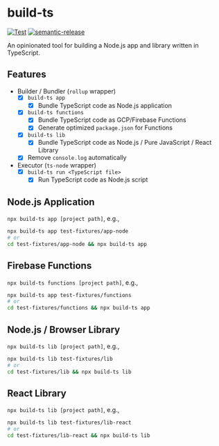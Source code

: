 # build-ts

[![Test](https://github.com/WillBooster/build-ts/actions/workflows/test.yml/badge.svg)](https://github.com/WillBooster/build-ts/actions/workflows/test.yml)
[![semantic-release](https://img.shields.io/badge/%20%20%F0%9F%93%A6%F0%9F%9A%80-semantic--release-e10079.svg)](https://github.com/semantic-release/semantic-release)

An opinionated tool for building a Node.js app and library written in TypeScript.

## Features

- Builder / Bundler (`rollup` wrapper)
  - [x] `build-ts app`
    - [x] Bundle TypeScript code as Node.js application
  - [x] `build-ts functions`
    - [x] Bundle TypeScript code as GCP/Firebase Functions
    - [x] Generate optimized `package.json` for Functions
  - [x] `build-ts lib`
    - [x] Bundle TypeScript code as Node.js / Pure JavaScript / React Library
  - [x] Remove `console.log` automatically
- Executor (`ts-node` wrapper)
  - [x] `build-ts run <TypeScript file>`
    - [x] Run TypeScript code as Node.js script

## Node.js Application

`npx build-ts app [project path]`, e.g.,

```sh
npx build-ts app test-fixtures/app-node
# or
cd test-fixtures/app-node && npx build-ts app
```

## Firebase Functions

`npx build-ts functions [project path]`, e.g.,

```sh
npx build-ts app test-fixtures/functions
# or
cd test-fixtures/functions && npx build-ts app
```

## Node.js / Browser Library

`npx build-ts lib [project path]`, e.g.,

```sh
npx build-ts lib test-fixtures/lib
# or
cd test-fixtures/lib && npx build-ts lib
```

## React Library

`npx build-ts lib [project path]`, e.g.,

```sh
npx build-ts lib test-fixtures/lib-react
# or
cd test-fixtures/lib-react && npx build-ts lib
```

